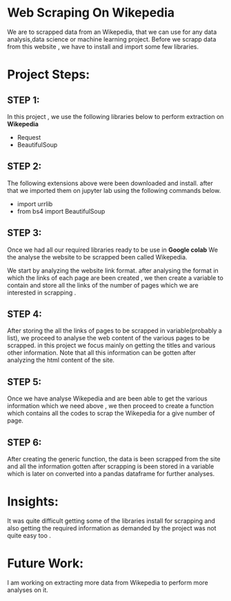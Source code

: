 # Web Scraping On Wikepedia

We are to scrapped data from an Wikepedia, that we can use for any data analysis,data science or machine learning project.
Before we scrapp data from this website , we have to install and import some few libraries.

# Project Steps:

## STEP 1:
In this project , we use the following libraries below to perform extraction on **Wikepedia**

* Request
* BeautifulSoup


## STEP 2:

The following extensions above were been downloaded and install. after that we imported them on jupyter lab
using the following commands below. 

* import  urrlib
* from bs4 import BeautifulSoup


## STEP 3:

Once we had all our required libraries ready to be use in **Google colab** We the analyse the website to be 
scrapped been called Wikepedia. 

We start by analyzing the website link format. after analysing the format in which the links of each page are 
been created , we then create a variable to contain  and store all the links of the number of pages which we are 
interested in scrapping . 

## STEP 4:
After storing the all the links of pages to be scrapped in variable(probably a list), we proceed to analyse the 
web content of the various pages to be scrapped. in this project we focus mainly on getting the titles and various 
other information.
Note that all this information can be gotten after analyzing the html content of the site. 

## STEP 5:

Once we have analyse Wikepedia and are been able to get  the various information which we need above , we then proceed to create a function which contains all the codes to scrap the Wikepedia for a give number of page. 

## STEP 6:

After creating the generic function,  the data is been scrapped from the site and all the information gotten after scrapping 
is been stored in a variable which is later on converted into a pandas dataframe for further analyses. 



# Insights:

It was quite difficult getting some of the libraries install for scrapping and also getting the required information as 
demanded by the project was not quite easy too . 

# Future Work:

I am working on extracting more data from Wikepedia to perform more analyses on it.



















































